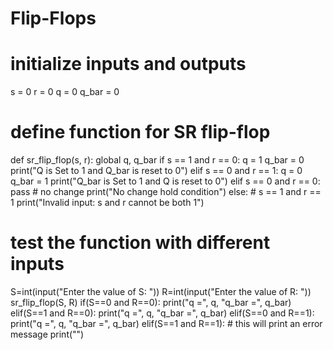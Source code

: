 # Flip-Flops

# initialize inputs and outputs
s = 0
r = 0
q = 0
q_bar = 0

# define function for SR flip-flop
def sr_flip_flop(s, r):
    global q, q_bar
    if s == 1 and r == 0:
        q = 1
        q_bar = 0
        print("Q is Set to 1 and Q_bar is reset to 0")
    elif s == 0 and r == 1:
        q = 0
        q_bar = 1
        print("Q_bar is Set to 1 and Q is reset to 0")
    elif s == 0 and r == 0:
        pass # no change
        print("No change hold condition")
    else: # s == 1 and r == 1
        print("Invalid input: s and r cannot be both 1")

# test the function with different inputs
S=int(input("Enter the value of S: "))
R=int(input("Enter the value of R: "))
sr_flip_flop(S, R)
if(S==0 and R==0):
    print("q =", q, "q_bar =", q_bar)
elif(S==1 and R==0):
    print("q =", q, "q_bar =", q_bar)
elif(S==0 and R==1):
    print("q =", q, "q_bar =", q_bar)
elif(S==1 and R==1): # this will print an error message
    print("")
